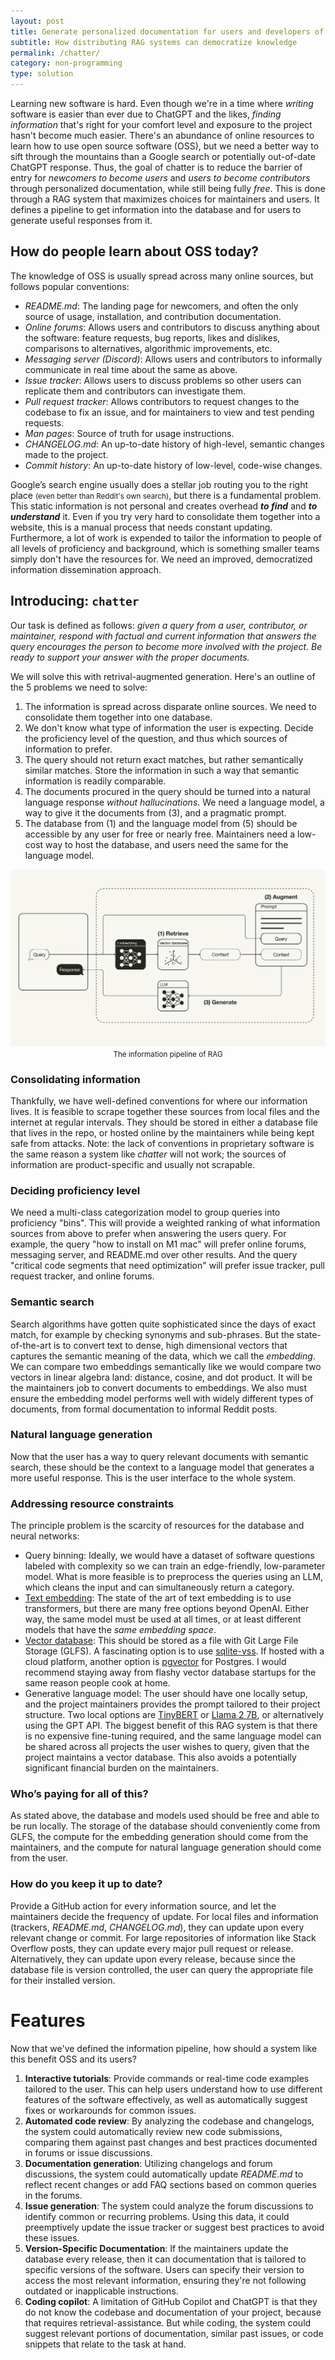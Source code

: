 ```yaml
---
layout: post
title: Generate personalized documentation for users and developers of OSS
subtitle: How distributing RAG systems can democratize knowledge
permalink: /chatter/
category: non-programming
type: solution
---
```

Learning new software is hard. Even though we're in a time where *writing* software is easier than ever due to ChatGPT and the likes, *finding information* that's right for your comfort level and exposure to the project hasn't become much easier. There's an abundance of online resources to learn how to use open source software (OSS), but we need a better way to sift through the mountains than a Google search or potentially out-of-date ChatGPT response. Thus, the goal of chatter is to reduce the barrier of entry for *newcomers to become users* and *users to become contributors* through personalized documentation, while still being fully *free*. This is done through a RAG system that maximizes choices for maintainers and users. It defines a pipeline to get information into the database and for users to generate useful responses from it.

## How do people learn about OSS today?
The knowledge of OSS is usually spread across many online sources, but follows popular conventions:
- *README.md*: The landing page for newcomers, and often the only source of usage, installation, and contribution documentation.
- *Online forums*: Allows users and contributors to discuss anything about the software: feature requests, bug reports, likes and dislikes, comparisons to alternatives, algorithmic improvements, etc.
- *Messaging server (Discord)*: Allows users and contributors to informally communicate in real time about the same as above.
- *Issue tracker*: Allows users to discuss problems so other users can replicate them and contributors can investigate them.
- *Pull request tracker*: Allows contributors to request changes to the codebase to fix an issue, and for maintainers to view and test pending requests.
- *Man pages*: Source of truth for usage instructions.
- *CHANGELOG.md*: An up-to-date history of high-level, semantic changes made to the project.
- *Commit history*: An up-to-date history of low-level, code-wise changes.

Google’s search engine usually does a stellar job routing you to the right place <small>(even better than Reddit's own search)</small>, but there is a fundamental problem. This static information is not personal and creates overhead ***to find*** and ***to understand*** it. Even if you try very hard to consolidate them together into a website, this is a manual process that needs constant updating. Furthermore, a lot of work is expended to tailor the information to people of all levels of proficiency and background, which is something smaller teams simply don't have the resources for. We need an improved, democratized information dissemination approach.

## Introducing: `chatter`
Our task is defined as follows: *given a query from a user, contributor, or maintainer, respond with factual and current information that answers the query encourages the person to become more involved with the project. Be ready to support your answer with the proper documents.*

We will solve this with retrival-augmented generation. Here's an outline of the 5 problems we need to solve:
1. The information is spread across disparate online sources. We need to consolidate them together into one database.
2. We don't know what type of information the user is expecting. Decide the proficiency level of the question, and thus which sources of information to prefer.
3. The query should not return exact matches, but rather semantically similar matches. Store the information in such a way that semantic information is readily comparable.
4. The documents procured in the query should be turned into a natural language response *without hallucinations*. We need a language model, a way to give it the documents from (3), and a pragmatic prompt.
5. The database from (1) and the language model from (5) should be accessible by any user for free or nearly free. Maintainers need a low-cost way to host the database, and users need the same for the language model.

<img src="/assets/chatter-rag.png" alt="The information pipeline of RAG"/>
<div style="text-align: center;"><small>The information pipeline of RAG</small></div>

### Consolidating information
Thankfully, we have well-defined conventions for where our information lives. It is feasible to scrape together these sources from local files and the internet at regular intervals. They should be stored in either a database file that lives in the repo, or hosted online by the maintainers while being kept safe from attacks. Note: the lack of conventions in proprietary software is the same reason a system like *chatter* will not work; the sources of information are product-specific and usually not scrapable.

### Deciding proficiency level
We need a multi-class categorization model to group queries into proficiency "bins". This will provide a weighted ranking of what information sources from above to prefer when answering the users query. For example, the query "how to install on M1 mac" will prefer online forums, messaging server, and README.md over other results. And the query "critical code segments that need optimization" will prefer issue tracker, pull request tracker, and online forums. 

### Semantic search
Search algorithms have gotten quite sophisticated since the days of exact match, for example by checking synonyms and sub-phrases. But the state-of-the-art is to convert text to dense, high dimensional vectors that captures the semantic meaning of the data, which we call the _embedding_. We can compare two embeddings semantically like we would compare two vectors in linear algebra land: distance, cosine, and dot product. It will be the maintainers job to convert documents to embeddings. We also must ensure the embedding model performs well with widely different types of documents, from formal documentation to informal Reddit posts.

### Natural language generation
Now that the user has a way to query relevant documents with semantic search, these should be the context to a language model that generates a more useful response. This is the user interface to the whole system.

### Addressing resource constraints
The principle problem is the scarcity of resources for the database and neural networks:
- Query binning: Ideally, we would have a dataset of software questions labeled with complexity so we can train an edge-friendly, low-parameter model. What is more feasible is to preprocess the queries using an LLM, which cleans the input and can simultaneously return a category.
- [Text embedding](https://blog.getzep.com/text-embedding-latency-a-semi-scientific-look/): The state of the art of text embedding is to use transformers, but there are many free options beyond OpenAI. Either way, the same model must be used at all times, or at least different models that have the *same embedding space*. 
- [Vector database](https://www.analyticsvidhya.com/blog/2023/12/vector-databases-in-generative-ai-solutions/#:~:text=characteristics%20are%3A%201.-,It%20leverages%20the%20power%20of%20these%20vector%20embeddings%2C%20leading%20to,vectors%20containing%20hundreds%2Dof%2Ddimensions): This should be stored as a file with Git Large File Storage (GLFS). A fascinating option is to use [sqlite-vss](https://github.com/asg017/sqlite-vss). If hosted with a cloud platform, another option is [pgvector](https://github.com/pgvector/pgvector) for Postgres. I would recommend staying away from flashy vector database startups for the same reason people cook at home.
- Generative language model: The user should have one locally setup, and the project maintainers provides the prompt tailored to their project structure. Two local options are [TinyBERT](https://towardsdatascience.com/tinybert-1a928ba3082b) or [Llama 2 7B](https://replicate.com/blog/run-llama-locally), or alternatively using the GPT API. The biggest benefit of this RAG system is that there is no expensive fine-tuning required, and the same language model can be shared across all projects the user wishes to query, given that the project maintains a vector database. This also avoids a potentially significant financial burden on the maintainers.

### Who’s paying for all of this?
As stated above, the database and models used should be free and able to be run locally. The storage of the database should conveniently come from GLFS, the compute for the embedding generation should come from the maintainers, and the compute for natural language generation should come from the user.

### How do you keep it up to date?
Provide a GitHub action for every information source, and let the maintainers decide the frequency of update. For local files and information (trackers, *README.md*, *CHANGELOG.md*), they can update upon every relevant change or commit. For large repositories of information like Stack Overflow posts, they can update every major pull request or release. Alternatively, they can update upon every release, because since the database file is version controlled, the user can query the appropriate file for their installed version.

# Features
Now that we've defined the information pipeline, how should a system like this benefit OSS and its users?
1. **Interactive tutorials**: Provide commands or real-time code examples tailored to the user. This can help users understand how to use different features of the software effectively, as well as automatically suggest fixes or workarounds for common issues.
2. **Automated code review**: By analyzing the codebase and changelogs, the system could automatically review new code submissions, comparing them against past changes and best practices documented in forums or issue discussions.
3. **Documentation generation**: Utilizing changelogs and forum discussions, the system could automatically update *README.md* to reflect recent changes or add FAQ sections based on common queries in the forums.
4. **Issue generation**: The system could analyze the forum discussions to identify common or recurring problems. Using this data, it could preemptively update the issue tracker or suggest best practices to avoid these issues.
5. **Version-Specific Documentation**: If the maintainers update the database every release, then it can documentation that is tailored to specific versions of the software. Users can specify their version to access the most relevant information, ensuring they're not following outdated or inapplicable instructions.
7. **Coding copilot**: A limitation of GitHub Copilot and ChatGPT is that they do not know the codebase and documentation of your project, because that requires retrieval-assistance. But while coding, the system could suggest relevant portions of documentation, similar past issues, or code snippets that relate to the task at hand.
